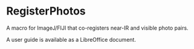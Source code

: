 RegisterPhotos
==============

A macro for ImageJ/FIJI that co-registers near-IR and visible photo pairs. 

A user guide is available as a LibreOffice document. 



